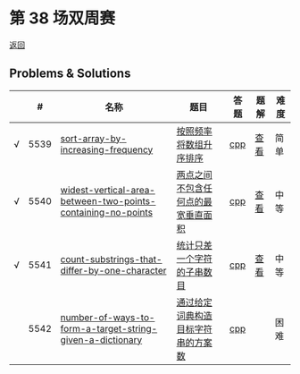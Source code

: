 # 第 38 场双周赛

[返回](../../README.md)

## Problems & Solutions
|     | #   | 名称                 | 题目                  | 答题          | 题解 | 难度 |
| --- | --- | -------------------- | --------------------- | ------------- | ---- | ---- |
| √ | 5539 | [sort-array-by-increasing-frequency](../../problems/sort-array-by-increasing-frequency) | [按照频率将数组升序排序](../../problems/sort-array-by-increasing-frequency/README.md) | [cpp](../../problems/sort-array-by-increasing-frequency/SOLUTION.cpp) | [查看](https://leetcode-cn.com/problems/sort-array-by-increasing-frequency/solution/sort-array-by-increasing-frequency-by-ikaruga/) | 简单 | 
| √ | 5540 | [widest-vertical-area-between-two-points-containing-no-points](../../problems/widest-vertical-area-between-two-points-containing-no-points) | [两点之间不包含任何点的最宽垂直面积](../../problems/widest-vertical-area-between-two-points-containing-no-points/README.md) | [cpp](../../problems/widest-vertical-area-between-two-points-containing-no-points/SOLUTION.cpp) | [查看](https://leetcode-cn.com/problems/widest-vertical-area-between-two-points-containing-no-points/solution/widest-vertical-area-by-ikaruga/) | 中等 | 
| √ | 5541 | [count-substrings-that-differ-by-one-character](../../problems/count-substrings-that-differ-by-one-character) | [统计只差一个字符的子串数目](../../problems/count-substrings-that-differ-by-one-character/README.md) | [cpp](../../problems/count-substrings-that-differ-by-one-character/SOLUTION.cpp) | [查看](https://leetcode-cn.com/problems/count-substrings-that-differ-by-one-character/solution/count-substrings-that-differ-by-ikaruga/) | 中等 | 
|   | 5542 | [number-of-ways-to-form-a-target-string-given-a-dictionary](../../problems/number-of-ways-to-form-a-target-string-given-a-dictionary) | [通过给定词典构造目标字符串的方案数](../../problems/number-of-ways-to-form-a-target-string-given-a-dictionary/README.md) | [cpp](../../problems/number-of-ways-to-form-a-target-string-given-a-dictionary/SOLUTION.cpp) |   | 困难 | 
